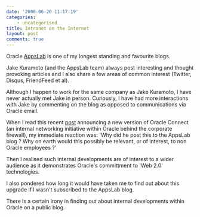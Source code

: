 ```yaml
---
date: '2008-06-20 11:17:19'
categories:
    - uncategorised
title: Intranet on the Internet
layout: post
comments: true
---
```


Oracle [AppsLab](http://oracleappslab.com/) is one of my longest
standing and favourite blogs.

Jake Kuramoto (and the AppsLab team) always post interesting and thought
provoking articles and I also share a few areas of common interest
(Twitter, Disqus, FriendFeed et al).

Although I happen to work for the same company as Jake Kuramoto, I have
never actually met Jake in person. Curiously, I have had more
interactions with Jake by commenting on the blog as opposed to
communications via Oracle email.

When I read this recent
[post](http://oracleappslab.com/2008/06/20/connect-v2-is-live/)
announcing a new version of Oracle Connect (an internal networking
initiative within Oracle behind the corporate firewall), my immediate
reaction was: 'Why did he post this to the AppsLab blog ? Why on earth
would this possibly be relevant, or of interest, to non Oracle employees
?'

Then I realised such internal developments are of interest to a wider
audience as it demonstrates Oracle's committment to 'Web 2.0'
technologies.

I also pondered how long it would have taken me to find out about this
upgrade if I wasn't subscribed to the AppsLab blog.

There is a certain irony in finding out about internal developments
within Oracle on a public blog.
